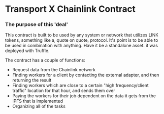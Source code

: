 # Transport X Chainlink Contract

### The purpose of this 'deal'

This contract is built to be used by any system or network that utilizes LINK tokens, something like a, quote on quote, protocol.
It's point is to be able to be used in combination with anything. Have it be a standalone asset. it was deployed with Truffle.

The contract has a couple of functions:
 - Request data from the Chainlink network
 - Finding workers for a client by contacting the external adapter, and then returning the result
 - Finding workers which are close to a certain "high frequency/client traffic" location for that hour, and sends them over
 - Paying the workers for their job dependent on the data it gets from the IPFS that is implemented
 - Organizing all of the tasks
